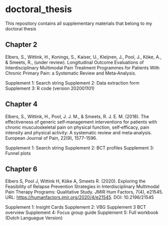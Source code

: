 # doctoral_thesis
This repository contains all supplementary materials that belong to my doctoral thesis

## Chapter 2
Elbers, S., Wittink, H., Konings, S., Kaiser, U., Kleijnen, J., Pool, J., Köke, A., & Smeets, R., (under review). Longitudinal Outcome Evaluations of Interdisciplinary
Multimodal Pain Treatment Programmes for Patients With Chronic Primary Pain: a Systematic Review and Meta‐Analysis.

Supplement 1: Search string
Supplement 2: Data extraction form
Supplement 3: R code (version 202001101)

## Chapter 4

Elbers, S., Wittink, H., Pool, J. J. M., & Smeets, R. J. E. M. (2018). The effectiveness of generic self‐management interventions for patients with chronic musculoskeletal pain on physical function, self‐efficacy, pain intensity and physical activity: A systematic review and meta‐analysis. European Journal of Pain, 22(9), 1577-1596.

Supplement 1: Search string
Supplement 2: BCT profiles
Supplement 3: Funnel plots

## Chapter 6

Elbers S, Pool J, Wittink H, Köke A, Smeets R. (2020). Exploring the Feasibility of Relapse Prevention Strategies in Interdisciplinary Multimodal Pain Therapy Programs: Qualitative Study. JMIR Hum Factors, 7(4), e21545. URL: https://humanfactors.jmir.org/2020/4/e21545. DOI: 10.2196/21545

Supplement 1: Insight Cards
Supplement 2: VBG
Supplement 3 BCT overview
Supplement 4: Focus group guide
Supplement 5: Full workbook (Dutch Languague Version)

